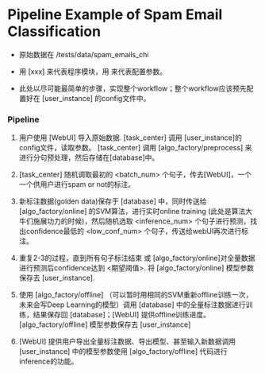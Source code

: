 # Pipeline Example of Spam Email Classification

* 原始数据在 /tests/data/spam_emails_chi

* 用 [xxx] 来代表程序模块，用 <xxx> 来代表配置参数。
    
* 此处以尽可能最简单的步骤，实现整个workflow；整个workflow应该预先配置好在 [user_instance] 的config文件中。

### Pipeline

1. 用户使用 [WebUI] 导入原始数据. [task_center] 调用 [user_instance]的config文件，读取参数。 [task_center] 调用 [algo_factory/preprocess] 来进行分句预处理，然后存储在[database]中。

2. [task_center] 随机调取最初的 <batch_num> 个句子，传去[WebUI]，一个一个供用户进行spam or not的标注。

3. 新标注数据(golden data)保存于 [database] 中，同时传送给 [algo_factory/online] 的SVM算法，进行实时online training (此处是算法大牛们施展功力的时候)，然后随机选取 <inference_num> 个句子进行预测，找出confidence最低的 <low_conf_num> 个句子，传送给webUI再次进行标注。

4. 重复2-3的过程，直到所有句子标注结束 或 [algo_factory/online]对全量数据进行预测后confidence达到 <期望阈值>. 将 [algo_factory/online] 模型参数保存去 [user_instance].

5. 使用 [algo_factory/offline] （可以暂时用相同的SVM重新offline训练一次，未来会写Deep Learning的模型）调用 [database] 中的全量标注数据进行训练，结果保存回 [database]；[WebUI] 提供offline训练进度。[algo_factory/offline] 模型参数保存去 [user_instance]

6. [WebUI] 提供用户导出全量标注数据、导出模型、甚至输入新数据调用 [user_instance] 中的模型参数使用 [algo_factory/offline] 代码进行inference的功能。